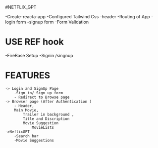 #NETFLIX_GPT


-Create-reacta-app
-Configured Tailwind Css
-header
-Routing of App
-login form
-signup form
-Form Validation
# USE REF hook
-FireBase Setup
-Signin /singnup




# FEATURES
    -> Login and SignUp Page
        -Sign in/ Sign up form 
        - Redirect to Browse page
    -> Browser page (After Authentication )
        - Header, 
        Main Movie, 
            Trailer in background ,
            Title and Discription 
            Movie Suggestion
                MovieLists
    ->NeflixGPT
        -Search bar
        -Movie Suggestions